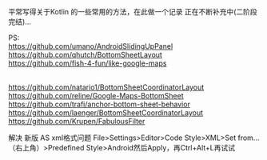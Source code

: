 平常写得关于Kotlin 的一些常用的方法，在此做一个记录 正在不断补充中(二阶段完结)...

PS:<br>
https://github.com/umano/AndroidSlidingUpPanel <br>
https://github.com/qhutch/BottomSheetLayout <br>
https://github.com/fish-4-fun/like-google-maps <br><br>

https://github.com/natario1/BottomSheetCoordinatorLayout <br>
https://github.com/reline/Google-Maps-BottomSheet <br>
https://github.com/trafi/anchor-bottom-sheet-behavior <br>
https://github.com/laenger/BottomSheetCoordinatorLayout <br>
https://github.com/Krupen/FabulousFilter <br>

解决 新版 AS xml格式问题
File>Settings>Editor>Code Style>XML>Set from...（右上角）>Predefined Style>Android然后Apply，再Ctrl+Alt+L再试试

